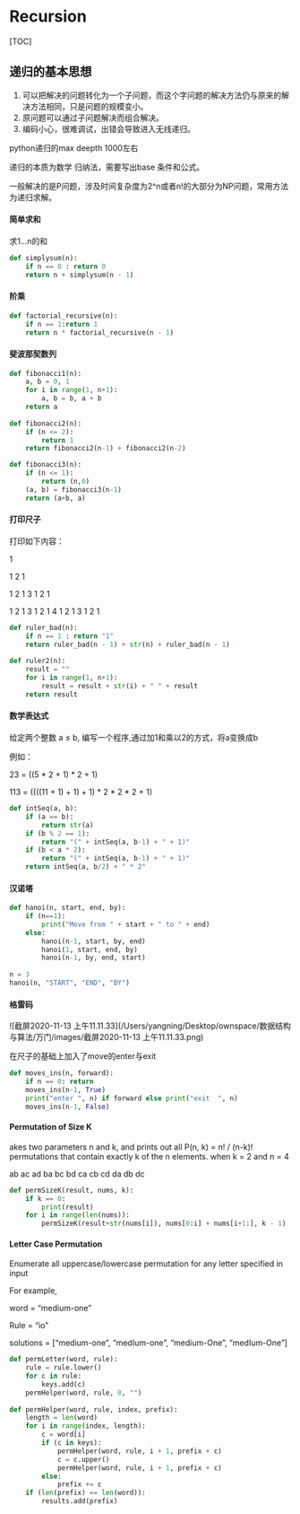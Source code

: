 # Recursion

[TOC]

## 递归的基本思想

1. 可以把解决的问题转化为一个子问题，而这个字问题的解决方法仍与原来的解决方法相同，只是问题的规模变小。
2. 原问题可以通过子问题解决而组合解决。
3. 编码小心，很难调试，出错会导致进入无线递归。

python递归的max deepth 1000左右

递归的本质为数学 归纳法，需要写出base 条件和公式。

一般解决的是P问题，涉及时间复杂度为2^n或者n!的大部分为NP问题，常用方法为递归求解。

#### 简单求和

求1…n的和

```python
def simplysum(n):
    if n == 0 : return 0
    return n + simplysum(n - 1)
```

#### 阶乘

```python
def factorial_recursive(n):
    if n == 1:return 1
    return n * factorial_recursive(n - 1)
```

#### 斐波那契数列

```python
def fibonacci1(n):
    a, b = 0, 1
    for i in range(1, n+1):
        a, b = b, a + b
    return a    
    
def fibonacci2(n):
    if (n <= 2): 
        return 1
    return fibonacci2(n-1) + fibonacci2(n-2)

def fibonacci3(n):
    if (n <= 1): 
        return (n,0)
    (a, b) = fibonacci3(n-1)
    return (a+b, a)
```

#### 打印尺子

打印如下内容：

1

1 2 1

1 2 1 3 1 2 1

1 2 1 3 1 2 1 4 1 2 1 3 1 2 1

```python
def ruler_bad(n):
    if n == 1 : return "1"
    return ruler_bad(n - 1) + str(n) + ruler_bad(n - 1)
  
def ruler2(n):
    result = ""
    for i in range(1, n+1):
        result = result + str(i) + " " + result
    return result  
```

#### 数学表达式

给定两个整数 a	≤	b,	编写一个程序,通过加1和乘以2的方式，将a变换成b

例如：

23 = ((5 * 2 + 1) * 2 + 1)

113 = ((((11 + 1) + 1) + 1) * 2 * 2 * 2 + 1)

```python
def intSeq(a, b):
    if (a == b):
        return str(a)
    if (b % 2 == 1):
        return "(" + intSeq(a, b-1) + " + 1)"
    if (b < a * 2):
        return "(" + intSeq(a, b-1) + " + 1)"
    return intSeq(a, b/2) + " * 2"
```

#### 汉诺塔

```python
def hanoi(n, start, end, by):
    if (n==1):
        print("Move from " + start + " to " + end)
    else:
        hanoi(n-1, start, by, end)
        hanoi(1, start, end, by)
        hanoi(n-1, by, end, start)
        
n = 3
hanoi(n, "START", "END", "BY")        
```

#### 格雷码

![截屏2020-11-13 上午11.11.33](/Users/yangning/Desktop/ownspace/数据结构与算法/万门/images/截屏2020-11-13 上午11.11.33.png)

在尺子的基础上加入了move的enter与exit

```python
def moves_ins(n, forward):
    if n == 0: return
    moves_ins(n-1, True)
    print("enter ", n) if forward else print("exit  ", n)
    moves_ins(n-1, False) 
```

#### Permutation of Size K

akes two parameters n and k, and prints out all P(n, k) = n! / (n-k)! permutations that contain exactly k of the n elements. when k = 2 and n = 4

ab ac ad ba bc bd ca cb cd da db dc

```python
def permSizeK(result, nums, k):
    if k == 0:
        print(result)
    for i in range(len(nums)):
        permSizeK(result+str(nums[i]), nums[0:i] + nums[i+1:], k - 1)
```

#### Letter Case Permutation

Enumerate all uppercase/lowercase permutation for any letter specified in input

For example,

word = “medium-one”

Rule = “io”

solutions = [“medium-one”, “medIum-one”, “medium-One”, “medIum-One”]

```python
def permLetter(word, rule):
    rule = rule.lower()
    for c in rule:
        keys.add(c)
    permHelper(word, rule, 0, "")
    
def permHelper(word, rule, index, prefix):
    length = len(word)
    for i in range(index, length):
        c = word[i]
        if (c in keys):
            permHelper(word, rule, i + 1, prefix + c)
            c = c.upper()
            permHelper(word, rule, i + 1, prefix + c)
        else:
            prefix += c
    if (len(prefix) == len(word)):
        results.add(prefix) 
```
